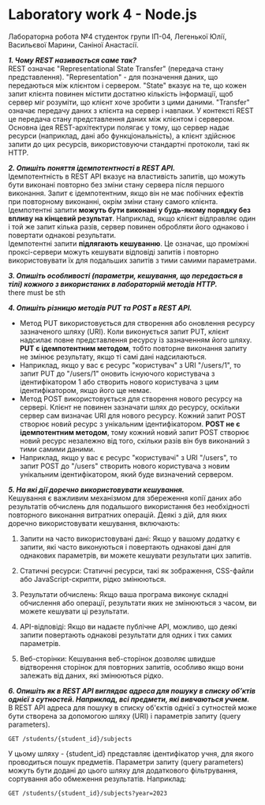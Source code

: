 # Laboratory work 4 - Node.js

Лабораторна робота №4 студенток групи ІП-04, Легенької Юлії, Васильєвої Марини, Саніної Анастасії.

**_1. Чому REST називається саме так?_**
<br/>
REST означає "Representational State Transfer" (передача стану представлення). "Representation" - для позначення даних, що передаються між клієнтом і сервером. "State" вказує на те, що кожен запит клієнта повинен містити достатню кількість інформації, щоб сервер міг розуміти, що клієнт хоче зробити з цими даними. "Transfer" означає передачу даних з клієнта на сервер і навпаки. У контексті REST це передача стану представлення даних між клієнтом і сервером.
<br/>
Основна ідея REST-архітектури полягає у тому, що сервер надає ресурси (наприклад, дані або функціональність), а клієнт здійснює запити до цих ресурсів, використовуючи стандартні протоколи, такі як HTTP.

**_2. Опишіть поняття ідемпотентності в REST API._**
<br/>
Ідемпотентність в REST API вказує на властивість запитів, що можуть бути виконані повторно без зміни стану сервера після першого виконання. Запит є ідемпотентним, якщо він не має побічних ефектів при повторному виконанні, окрім зміни стану самого клієнта.
<br/>
Ідемпотентні запити **можуть бути виконані у будь-якому порядку без впливу на кінцевий результат**. Наприклад, якщо клієнт відправляє один і той же запит кілька разів, сервер повинен обробляти його однаково і повертати однакові результати.
<br/>
Ідемпотентні запити **підлягають кешуванню**. Це означає, що проміжні проксі-сервери можуть кешувати відповіді запитів і повторно використовувати їх для подальших запитів з тими самими параметрами.

**_3. Опишіть особливості (параметри, кешування, що передається в тілі) кожного з
використаних в лабораторній методів HTTP._**
<br/>
there must be sth

**_4. Опишіть різницю методів PUT та POST в REST API._**
<br/>
- Метод PUT використовується для створення або оновлення ресурсу зазначеного шляху (URI). Коли виконується запит PUT, клієнт надсилає повне представлення ресурсу із зазначенням його шляху. **PUT є ідемпотентним методом**, тобто повторне виконання запиту не змінює результату, якщо ті самі дані надсилаються.
- Наприклад, якщо у вас є ресурс "користувач" з URI "/users/1", то запит PUT до "/users/1" оновить існуючого користувача з ідентифікатором 1 або створить нового користувача з цим ідентифікатором, якщо його ще немає.
- Метод POST використовується для створення нового ресурсу на сервері. Клієнт не повинен зазначати шлях до ресурсу, оскільки сервер сам визначає URI для нового ресурсу. Кожний запит POST створює новий ресурс з унікальним ідентифікатором. **POST не є ідемпотентним методом**, тому кожний новий запит POST створює новий ресурс незалежно від того, скільки разів він був виконаний з тими самими даними.
- Наприклад, якщо у вас є ресурс "користувачі" з URI "/users", то запит POST до "/users" створить нового користувача з новим унікальним ідентифікатором, який буде визначений сервером.


**_5. На які дії доречно використовувати кешування._**
<br/>
Кешування є важливим механізмом для збереження копії даних або результатів обчислень для подальшого використання без необхідності повторного виконання витратних операцій. Деякі з дій, для яких доречно використовувати кешування, включають:

1. Запити на часто використовувані дані: Якщо у вашому додатку є запити, які часто виконуються і повертають однакові дані для однакових параметрів, ви можете кешувати результати цих запитів. 

2. Статичні ресурси: Статичні ресурси, такі як зображення, CSS-файли або JavaScript-скрипти, рідко змінюються.

3. Результати обчислень: Якщо ваша програма виконує складні обчислення або операції, результати яких не змінюються з часом, ви можете кешувати ці результати.

4. API-відповіді: Якщо ви надаєте публічне API, можливо, що деякі запити повертають однакові результати для одних і тих самих параметрів.

5. Веб-сторінки: Кешування веб-сторінок дозволяє швидше відтворення сторінок для повторних запитів, особливо якщо вони залежать від даних, які змінюються рідко.

**_6. Опишіть як в REST API виглядає адреса для пошуку в списку обʼктів однієї з
сутностей. Наприклад, всі предмети, які вивчаються учнем._**
<br/>
В REST API адреса для пошуку в списку об'єктів однієї з сутностей може бути створена за допомогою шляху (URI) і параметрів запиту (query parameters).

```
GET /students/{student_id}/subjects
```
У цьому шляху - {student_id} представляє ідентифікатор учня, для якого проводиться пошук предметів. 
Параметри запиту (query parameters) можуть бути додані до цього шляху для додаткового фільтрування, сортування або обмеження результатів. Наприклад:
```
GET /students/{student_id}/subjects?year=2023
```